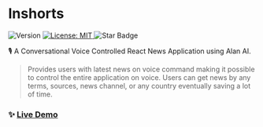 # Inshorts

<p>
  <img alt="Version" src="https://img.shields.io/badge/version-0.1.0-blue.svg?cacheSeconds=2592000" />
  <a href="#" target="_blank">
    <img alt="License: MIT" src="https://img.shields.io/badge/License-MIT-yellow.svg" />
  </a>
  <img src="https://img.shields.io/static/v1?label=%F0%9F%8C%9F&message=If%20Useful&style=style=flat&color=BC4E99" alt="Star Badge"/>
</p>

🎙 A Conversational Voice Controlled React News Application using Alan AI. 
> Provides users with latest news on voice command making it possible to control the entire application on voice. Users can get news by any terms, sources, news channel, or any country eventually saving a lot of time.

### ✨ [Live Demo](https:///)

